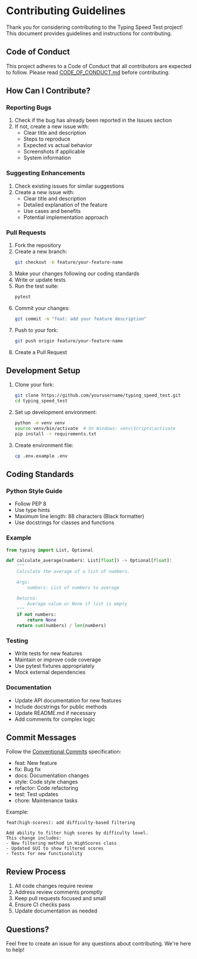 # Contributing Guidelines

Thank you for considering contributing to the Typing Speed Test project! This document provides guidelines and instructions for contributing.

## Code of Conduct

This project adheres to a Code of Conduct that all contributors are expected to follow. Please read [CODE_OF_CONDUCT.md](CODE_OF_CONDUCT.md) before contributing.

## How Can I Contribute?

### Reporting Bugs

1. Check if the bug has already been reported in the Issues section
2. If not, create a new issue with:
   - Clear title and description
   - Steps to reproduce
   - Expected vs actual behavior
   - Screenshots if applicable
   - System information

### Suggesting Enhancements

1. Check existing issues for similar suggestions
2. Create a new issue with:
   - Clear title and description
   - Detailed explanation of the feature
   - Use cases and benefits
   - Potential implementation approach

### Pull Requests

1. Fork the repository
2. Create a new branch:
   ```bash
   git checkout -b feature/your-feature-name
   ```
3. Make your changes following our coding standards
4. Write or update tests
5. Run the test suite:
   ```bash
   pytest
   ```
6. Commit your changes:
   ```bash
   git commit -m "feat: add your feature description"
   ```
7. Push to your fork:
   ```bash
   git push origin feature/your-feature-name
   ```
8. Create a Pull Request

## Development Setup

1. Clone your fork:
   ```bash
   git clone https://github.com/yourusername/typing_speed_test.git
   cd typing_speed_test
   ```

2. Set up development environment:
   ```bash
   python -m venv venv
   source venv/bin/activate  # On Windows: venv\Scripts\activate
   pip install -r requirements.txt
   ```

3. Create environment file:
   ```bash
   cp .env.example .env
   ```

## Coding Standards

### Python Style Guide

- Follow PEP 8
- Use type hints
- Maximum line length: 88 characters (Black formatter)
- Use docstrings for classes and functions

### Example

```python
from typing import List, Optional

def calculate_average(numbers: List[float]) -> Optional[float]:
    """
    Calculate the average of a list of numbers.

    Args:
        numbers: List of numbers to average

    Returns:
        Average value or None if list is empty
    """
    if not numbers:
        return None
    return sum(numbers) / len(numbers)
```

### Testing

- Write tests for new features
- Maintain or improve code coverage
- Use pytest fixtures appropriately
- Mock external dependencies

### Documentation

- Update API documentation for new features
- Include docstrings for public methods
- Update README.md if necessary
- Add comments for complex logic

## Commit Messages

Follow the [Conventional Commits](https://www.conventionalcommits.org/) specification:

- feat: New feature
- fix: Bug fix
- docs: Documentation changes
- style: Code style changes
- refactor: Code refactoring
- test: Test updates
- chore: Maintenance tasks

Example:
```
feat(high-scores): add difficulty-based filtering

Add ability to filter high scores by difficulty level.
This change includes:
- New filtering method in HighScores class
- Updated GUI to show filtered scores
- Tests for new functionality
```

## Review Process

1. All code changes require review
2. Address review comments promptly
3. Keep pull requests focused and small
4. Ensure CI checks pass
5. Update documentation as needed

## Questions?

Feel free to create an issue for any questions about contributing. We're here to help!
